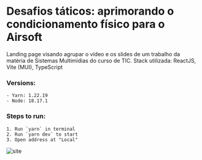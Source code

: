 # Desafios táticos: aprimorando o condicionamento físico para o Airsoft

Landing page visando agrupar o vídeo e os slides de um trabalho da matéria de Sistemas Multimídias do curso de TIC.
Stack utilizada: ReactJS, Vite (MUI), TypeScript

### Versions:

 	- Yarn: 1.22.19
  	- Node: 18.17.1

### Steps to run:

	1. Run `yarn` in terminal
 	2. Run `yarn dev` to start
  	3. Open address at "Local"


![site](https://github.com/k1vz/gymAirsoft/assets/61050418/bc4f82b1-8e0f-4ad5-8d1b-f13f10cdeab4)
